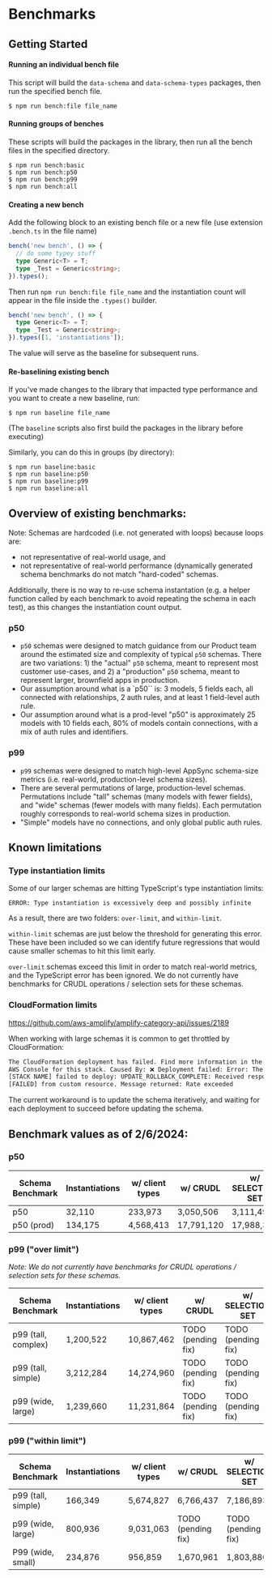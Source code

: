 # Benchmarks

## Getting Started

#### Running an individual bench file

This script will build the `data-schema` and `data-schema-types` packages, then run the specified bench file.

```
$ npm run bench:file file_name
```

#### Running groups of benches

These scripts will build the packages in the library, then run all the bench files in the specified directory.

```
$ npm run bench:basic
$ npm run bench:p50
$ npm run bench:p99
$ npm run bench:all
```

#### Creating a new bench

Add the following block to an existing bench file or a new file (use extension `.bench.ts` in the file name)

```ts
bench('new bench', () => {
  // do some typey stuff
  type Generic<T> = T;
  type _Test = Generic<string>;
}).types();
```

Then run `npm run bench:file file_name` and the instantiation count will appear in the file inside the `.types()` builder.

```ts
bench('new bench', () => {
  type Generic<T> = T;
  type _Test = Generic<string>;
}).types([1, 'instantiations']);
```

The value will serve as the baseline for subsequent runs.

#### Re-baselining existing bench

If you've made changes to the library that impacted type performance and you want to create a new baseline, run:

```
$ npm run baseline file_name
```

(The `baseline` scripts also first build the packages in the library before executing)

Similarly, you can do this in groups (by directory):

```
$ npm run baseline:basic
$ npm run baseline:p50
$ npm run baseline:p99
$ npm run baseline:all
```

## Overview of existing benchmarks:

Note: Schemas are hardcoded (i.e. not generated with loops) because loops are:

- not representative of real-world usage, and
- not representative of real-world performance (dynamically generated schema
  benchmarks do not match "hard-coded" schemas.

Additionally, there is no way to re-use schema instantation (e.g. a helper function
called by each benchmark to avoid repeating the schema in each test), as this
changes the instantiation count output.

### p50

- `p50` schemas were designed to match guidance from our Product team around
  the estimated size and complexity of typical `p50` schemas. There are two
  variations: 1) the "actual" `p50` schema, meant to represent most customer
  use-cases, and 2) a "production" `p50` schema, meant to represent larger,
  brownfield apps in production.
- Our assumption around what is a `p50`` is: 3 models, 5 fields each, all
  connected with relationships, 2 auth rules, and at least 1 field-level auth
  rule.
- Our assumption around what is a prod-level "p50" is approximately 25 models
  with 10 fields each, 80% of models contain connections, with a mix of auth
  rules and identifiers.

### p99

- `p99` schemas were designed to match high-level AppSync schema-size metrics
  (i.e. real-world, production-level schema sizes).
- There are several permutations of large, production-level schemas. Permutations
  include "tall" schemas (many models with fewer fields), and "wide" schemas
  (fewer models with many fields). Each permutation roughly corresponds to
  real-world schema sizes in production.
- "Simple" models have no connections, and only global public auth rules.

## Known limitations

### Type instantiation limits

Some of our larger schemas are hitting TypeScript's type instantiation limits:

`ERROR: Type instantiation is excessively deep and possibly infinite`

As a result, there are two folders: `over-limit`, and `within-limit`.

`within-limit` schemas are just below the threshold for generating this error.
These have been included so we can identify future regressions that would cause
smaller schemas to hit this limit early.

`over-limit` schemas exceed this limit in order to match real-world metrics, and
the TypeScript error has been ignored. We do not currently have benchmarks for
CRUDL operations / selection sets for these schemas.

### CloudFormation limits

https://github.com/aws-amplify/amplify-category-api/issues/2189

When working with large schemas it is common to get throttled by CloudFormation:

```bash
The CloudFormation deployment has failed. Find more information in the CloudFormation
AWS Console for this stack. Caused By: ❌ Deployment failed: Error: The stack named
[STACK NAME] failed to deploy: UPDATE_ROLLBACK_COMPLETE: Received response status
[FAILED] from custom resource. Message returned: Rate exceeded
```

The current workaround is to update the schema iteratively, and waiting for each
deployment to succeed before updating the schema.

## Benchmark values as of 2/6/2024:

### p50

| Schema Benchmark | Instantiations | w/ client types | w/ CRUDL   | w/ SELECTION SET |
| ---------------- | -------------- | --------------- | ---------- | ---------------- |
| p50              | 32,110         | 233,973         | 3,050,506  | 3,111,497        |
| p50 (prod)       | 134,175        | 4,568,413       | 17,791,120 | 17,988,303       |

### p99 ("over limit")

_Note: We do not currently have benchmarks for CRUDL operations / selection sets
for these schemas._

| Schema Benchmark    | Instantiations | w/ client types | w/ CRUDL           | w/ SELECTION SET   |
| ------------------- | -------------- | --------------- | ------------------ | ------------------ |
| p99 (tall, complex) | 1,200,522      | 10,867,462      | TODO (pending fix) | TODO (pending fix) |
| p99 (tall, simple)  | 3,212,284      | 14,274,960      | TODO (pending fix) | TODO (pending fix) |
| p99 (wide, large)   | 1,239,660      | 11,231,864      | TODO (pending fix) | TODO (pending fix) |

### p99 ("within limit")

| Schema Benchmark   | Instantiations | w/ client types | w/ CRUDL           | w/ SELECTION SET   |
| ------------------ | -------------- | --------------- | ------------------ | ------------------ |
| p99 (tall, simple) | 166,349        | 5,674,827       | 6,766,437          | 7,186,893          |
| p99 (wide, large)  | 800,936        | 9,031,063       | TODO (pending fix) | TODO (pending fix) |
| P99 (wide, small)  | 234,876        | 956,859         | 1,670,961          | 1,803,880          |
